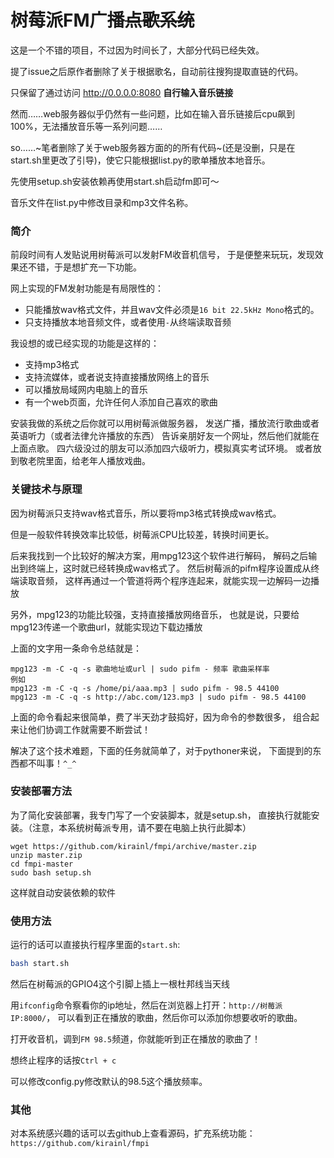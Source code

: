 # 树莓派FM广播~~点歌系统~~

这是一个不错的项目，不过因为时间长了，大部分代码已经失效。

提了issue之后原作者删除了关于根据歌名，自动前往搜狗提取直链的代码。

只保留了通过访问 http://0.0.0.0:8080 **自行输入音乐链接**

然而……web服务器似乎仍然有一些问题，比如在输入音乐链接后cpu飙到100%，无法播放音乐等一系列问题……

so……~笔者删除了关于web服务器方面的的所有代码~(还是没删，只是在start.sh里更改了引导)，使它只能根据list.py的歌单播放本地音乐。

先使用setup.sh安装依赖再使用start.sh启动fm即可～

音乐文件在list.py中修改目录和mp3文件名称。

### 简介

前段时间有人发贴说用树莓派可以发射FM收音机信号，
于是便整来玩玩，发现效果还不错，于是想扩充一下功能。

网上实现的FM发射功能是有局限性的：

- 只能播放wav格式文件，并且wav文件必须是`16 bit 22.5kHz Mono`格式的。
- 只支持播放本地音频文件，或者使用`-`从终端读取音频

我设想的或已经实现的功能是这样的：

- 支持mp3格式
- 支持流媒体，或者说支持直接播放网络上的音乐
- 可以播放局域网内电脑上的音乐
- 有一个web页面，允许任何人添加自己喜欢的歌曲

安装我做的系统之后你就可以用树莓派做服务器，
发送广播，播放流行歌曲或者英语听力（或者法律允许播放的东西）
告诉亲朋好友一个网址，然后他们就能在上面点歌。
四六级没过的朋友可以添加四六级听力，模拟真实考试环境。
或者放到敬老院里面，给老年人播放戏曲。

### 关键技术与原理

因为树莓派只支持wav格式音乐，所以要将mp3格式转换成wav格式。

但是一般软件转换效率比较低，树莓派CPU比较差，转换时间更长。

后来我找到一个比较好的解决方案，用mpg123这个软件进行解码，
解码之后输出到终端上，这时就已经转换成wav格式了。
然后树莓派的pifm程序设置成从终端读取音频，
这样再通过一个管道将两个程序连起来，就能实现一边解码一边播放

另外，mpg123的功能比较强，支持直接播放网络音乐，
也就是说，只要给mpg123传递一个歌曲url，就能实现边下载边播放

上面的文字用一条命令总结就是：

```shell
mpg123 -m -C -q -s 歌曲地址或url | sudo pifm - 频率 歌曲采样率
例如
mpg123 -m -C -q -s /home/pi/aaa.mp3 | sudo pifm - 98.5 44100
mpg123 -m -C -q -s http://abc.com/123.mp3 | sudo pifm - 98.5 44100
```

上面的命令看起来很简单，费了半天劲才鼓捣好，因为命令的参数很多，
组合起来让他们协调工作就需要不断尝试！

解决了这个技术难题，下面的任务就简单了，对于pythoner来说，
下面提到的东西都不叫事！`^_^`

### 安装部署方法

为了简化安装部署，我专门写了一个安装脚本，就是setup.sh，
直接执行就能安装。（注意，本系统树莓派专用，请不要在电脑上执行此脚本）
```shell
wget https://github.com/kirainl/fmpi/archive/master.zip
unzip master.zip
cd fmpi-master
sudo bash setup.sh
```
这样就自动安装依赖的软件

### 使用方法

运行的话可以直接执行程序里面的`start.sh`:

```bash
bash start.sh
```

然后在树莓派的GPIO4这个引脚上插上一根杜邦线当天线

用`ifconfig`命令察看你的ip地址，然后在浏览器上打开：`http://树莓派IP:8000/`，
可以看到正在播放的歌曲，然后你可以添加你想要收听的歌曲。

打开收音机，调到`FM 98.5`频道，你就能听到正在播放的歌曲了！

想终止程序的话按`Ctrl + c`

可以修改config.py修改默认的98.5这个播放频率。

### 其他

对本系统感兴趣的话可以去github上查看源码，扩充系统功能：
`https://github.com/kirainl/fmpi`
